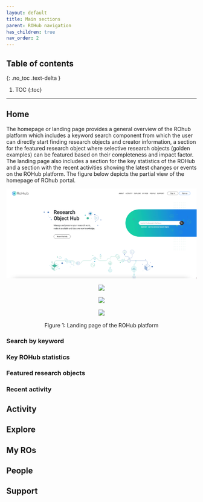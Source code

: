 ```yaml
---
layout: default
title: Main sections
parent: ROHub navigation
has_children: true
nav_order: 2
---
```


## Table of contents
{: .no_toc .text-delta }

1. TOC
{:toc}

---

## Home
The homepage or landing page provides a general overview of the ROhub platform which includes a keyword search component from which the user can directly start finding research objects and creator information, a section for the featured research object where selective research objects (golden examples) can be featured based on their completeness and impact factor. The landing page also includes a section for the key statistics of the ROHub and a section with the recent activities showing the latest changes or events on the ROHub platform. The figure below depicts the partial view of the homepage of ROhub portal.

<p align="center"> <img src="images/image19.png" width="700"> </p>
<p align="center"> <img src="https://box.psnc.pl/f/d3fa3781f8/?raw=1" width="700"> </p>
<p align="center"> <img src="https://box.psnc.pl/f/001345419d/?raw=1" width="700"> </p>
<p align="center"> <img src="https://box.psnc.pl/f/4653aa0cf0/?raw=1" width="700"> </p>


<div align="center"> Figure 1: Landing page of the ROHub platform </div>

### Search by keyword

### Key ROHub statistics

### Featured research objects

### Recent activity

## Activity

## Explore

## My ROs

## People

## Support
